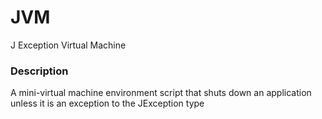 # JVM
J Exception Virtual Machine

### Description

A mini-virtual machine environment script that shuts down an application unless it is an exception to the JException type
